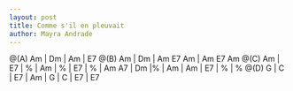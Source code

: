 ```yaml
---
layout: post
title: Comme s'il en pleuvait
author: Mayra Andrade
---
```


<canvas class="chords">@(A) Am | Dm | Am | E7
@(B)  Am | Dm | Am E7  Am | Am E7 Am
@(C) Am | E7 | % | Am | % | E7  | %  | Am 
 A7 | Dm |% | Am | Am | E7 | % |  %
@(D) G | C | E7 | Am | G | C | E7 | E7</canvas>





